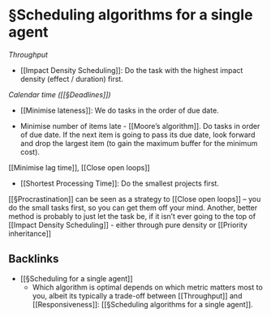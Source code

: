 # §Scheduling algorithms for a single agent
*Throughput*
* [[Impact Density Scheduling]]: Do the task with the highest impact density (effect / duration) first. 

*Calendar time ([[§Deadlines]])*
* [[Minimise lateness]]: We do tasks in the order of due date.

* Minimise number of items late - [[Moore’s algorithm]]. Do tasks in order of due date. If the next item is going to pass its due date, look forward and drop the largest item (to gain the maximum buffer for the minimum cost).

[[Minimise lag time]], [[Close open loops]]
* [[Shortest Processing Time]]: Do the smallest projects first. 

[[§Procrastination]] can be seen as a strategy to [[Close open loops]] – you do the small tasks first, so you can get them off your mind. Another, better method is probably to just let the task be, if it isn’t ever going to the top of [[Impact Density Scheduling]] - either through pure density or [[Priority inheritance]]

## Backlinks
* [[§Scheduling for a single agent]]
	* Which algorithm is optimal depends on which metric matters most to you, albeit its typically a trade-off between [[Throughput]] and [[Responsiveness]]: [[§Scheduling algorithms for a single agent]].

<!-- {BearID:44DF1672-BB18-4D95-860F-B079EA4847AC-4122-000006093ED77D04} -->
